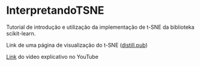 # InterpretandoTSNE

Tutorial de introdução e utilização da implementação de t-SNE da biblioteka scikit-learn.

Link de uma página de visualização do t-SNE ([distill.pub](https://distill.pub/2016/misread-tsne/))

[Link](https://www.youtube.com/watch?v=FzozpH67oXU) do vídeo explicativo no YouTube